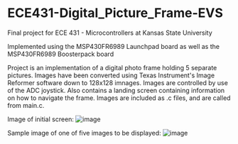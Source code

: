 # ECE431-Digital_Picture_Frame-EVS
Final project for ECE 431 - Microcontrollers at Kansas State University

Implemented using the MSP430FR6989 Launchpad board as well as the MSP430FR6989 Boosterpack board

Project is an implementation of a digital photo frame holding 5 separate pictures. Images have been converted using Texas Instrument's Image Reformer software down to 128x128 imnages. Images are controlled by use of the ADC joystick.
Also contains a landing screen containing information on how to navigate the frame. Images are included as .c files, and are called from main.c.

Image of initial screen:
![image](https://github.com/eavansch/ECE431-Digital_Picture_Frame-EVS/assets/89333755/7e37e050-084c-4cfd-81a3-c136edcc948f)

Sample image of one of five images to be displayed:
![image](https://github.com/eavansch/ECE431-Digital_Picture_Frame-EVS/assets/89333755/5e3b1bee-91bd-4a76-b8ee-3623e3373b9b)
